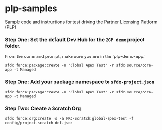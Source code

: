 # plp-samples
Sample code and instructions for test driving the Partner Licensing Platform (PLP)

### Step One: Set the default Dev Hub for the `2GP demo` project folder.
From the command prompt, make sure you are in the `plp-demo-app/
```
sfdx force:package:create -n "Global Apex Test" -r sfdx-source/core-app -t Managed
```


### Step One: Add your package namespace to `sfdx-project.json`
```
sfdx force:package:create -n "Global Apex Test" -r sfdx-source/core-app -t Managed
```

### Step Two: Create a Scratch Org
```
sfdx force:org:create -s -a PKG-Scratch:global-apex-test -f config/project-scratch-def.json
```
